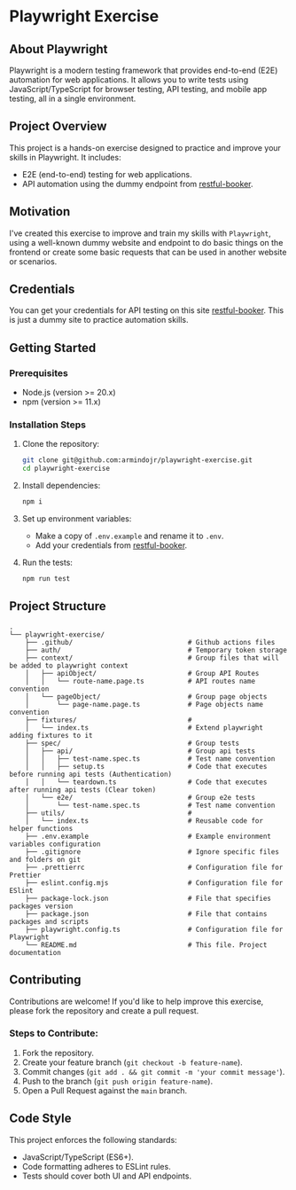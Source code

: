 # Playwright Exercise

## About Playwright

Playwright is a modern testing framework that provides end-to-end (E2E) automation for web applications. It allows you to write tests using JavaScript/TypeScript for browser testing, API testing, and mobile app testing, all in a single environment.

## Project Overview

This project is a hands-on exercise designed to practice and improve your skills in Playwright. It includes:

- E2E (end-to-end) testing for web applications.
- API automation using the dummy endpoint from [restful-booker](https://restful-booker.herokuapp.com/apidoc/index.html#api-Auth-ReadBooking).

## Motivation

I've created this exercise to improve and train my skills with `Playwright`, using a well-known dummy website and endpoint to do basic things on the frontend or create some basic requests that can be used in another website or scenarios.

## Credentials

You can get your credentials for API testing on this site [restful-booker](https://restful-booker.herokuapp.com/apidoc/index.html#api-Auth-CreateToken). This is just a dummy site to practice automation skills.

## Getting Started

### Prerequisites

- Node.js (version >= 20.x)
- npm (version >= 11.x)

### Installation Steps

1. Clone the repository:

   ```sh
   git clone git@github.com:armindojr/playwright-exercise.git
   cd playwright-exercise
   ```

2. Install dependencies:

   ```sh
   npm i
   ```

3. Set up environment variables:

   - Make a copy of `.env.example` and rename it to `.env`.
   - Add your credentials from [restful-booker](https://restful-booker.herokuapp.com/apidoc/index.html#api-Auth-CreateToken).

4. Run the tests:
   ```sh
   npm run test
   ```

## Project Structure

```
.
└── playwright-exercise/
    ├── .github/                             # Github actions files
    ├── auth/                                # Temporary token storage
    ├── context/                             # Group files that will be added to playwright context
    │   ├── apiObject/                       # Group API Routes
    │   │   └── route-name.page.ts           # API routes name convention
    │   └── pageObject/                      # Group page objects
    │       └── page-name.page.ts            # Page objects name convention
    ├── fixtures/                            #
    │   └── index.ts                         # Extend playwright adding fixtures to it
    ├── spec/                                # Group tests
    │   ├── api/                             # Group api tests
    │   │   ├── test-name.spec.ts            # Test name convention
    │   │   ├── setup.ts                     # Code that executes before running api tests (Authentication)
    │   │   └── teardown.ts                  # Code that executes after running api tests (Clear token)
    │   └── e2e/                             # Group e2e tests
    │       └── test-name.spec.ts            # Test name convention
    ├── utils/                               #
    │   └── index.ts                         # Reusable code for helper functions
    ├── .env.example                         # Example environment variables configuration
    ├── .gitignore                           # Ignore specific files and folders on git
    ├── .prettierrc                          # Configuration file for Prettier
    ├── eslint.config.mjs                    # Configuration file for ESlint
    ├── package-lock.json                    # File that specifies packages version
    ├── package.json                         # File that contains packages and scripts
    ├── playwright.config.ts                 # Configuration file for Playwright
    └── README.md                            # This file. Project documentation
```

## Contributing

Contributions are welcome! If you'd like to help improve this exercise, please fork the repository and create a pull request.

### Steps to Contribute:

1. Fork the repository.
2. Create your feature branch (`git checkout -b feature-name`).
3. Commit changes (`git add . && git commit -m 'your commit message'`).
4. Push to the branch (`git push origin feature-name`).
5. Open a Pull Request against the `main` branch.

## Code Style

This project enforces the following standards:

- JavaScript/TypeScript (ES6+).
- Code formatting adheres to ESLint rules.
- Tests should cover both UI and API endpoints.
